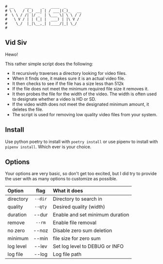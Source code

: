 ```text
# __     ___     _   ____  _
# \ \   / (_) __| | / ___|(_)_   __
#  \ \ / /| |/ _` | \___ \| \ \ / /
#   \ V / | | (_| |  ___) | |\ V /
#    \_/  |_|\__,_| |____/|_| \_/
#
```

## Vid Siv

Hewo!

This rather simple script does the following:
- It recursively traverses a directory looking for video files.
- When it finds one, it makes sure it is an actual video file.
- It then checks to see if the file has a size less than 512k
- If the file does not meet the minimum required file size it removes it.
- It then probes the file for the width of the video. The width is often used to designate whether a video is
  HD or SD.
- If the video width does not meet the designated minimum amount, it deletes the file.
- The script is used for removing low quality video files from your system.

## Install

Use python poetry to install with `poetry install` or use pipenv to install with `pipenv install`. Which ever
is your choice.

## Options

Your options are very basic, so don't get too excited, but I did try to provide the user with as many options
to customize as possible. 

| Option    |  flag   | What it does                    |
| :-------- | :-----: | :-------------                  |
| directory | `--dir` | Directory to search in          |
| quality   | `--qty` | Desired quality (width)         |
| duration  |  --dur  | Enable and set minimum duration |
| remove    | `--rm`  | Enable file removal             |
| no zero   |  --noz  | Disable zero sum deletion       |
| minimum   |  --min  | file size for zero sum          |
| log level |  --lev  | Set log level to DEBUG or INFO  |
| log file  |  --log  | Log file path                   |

